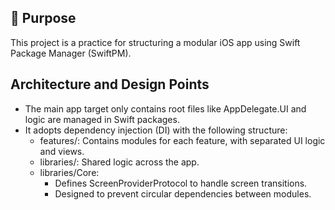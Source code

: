 ## 📘 Purpose
This project is a practice for structuring a modular iOS app using Swift Package Manager (SwiftPM).

## Architecture and Design Points
- The main app target only contains root files like AppDelegate.UI and logic are managed in Swift packages.
- It adopts dependency injection (DI) with the following structure:
    - features/: Contains modules for each feature, with separated UI logic and views.
    - libraries/: Shared logic across the app.
    - libraries/Core:
        - Defines ScreenProviderProtocol to handle screen transitions.
        - Designed to prevent circular dependencies between modules.

